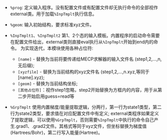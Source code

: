 - `%prog`:
定义输入程序。没有配置文件或有配置文件却无执行命令的全部视作external类。用于加载`%InpTmplt`执行信息。

- `%geom`:
输入初始结构，要求标准xyz文件。

- `%InpTmplt1`、`%InpTmplt2`
第1、2个态的输入模板。内置程序的启动命令需要在配置文件给出，external类则直接eval执行从`%InpTmplt`开始到end内的命令。
为实现迭代，本模块使用各种占位符:
  - `[name]` - 替换为当前将要传递给MECP求解器的输入文件名 (step1,2,...,n,无后缀);
  - `[xyzfile]` - 替换为当前结构的xyz文件名 (step1,2,...,n.xyz,等同于[name].xyz);
  - `[geom]` - 替换为当前结构坐标;
  - `[其他占位符]`：视作step1忽略，step2开始替换为方框内的内容，用于从第二步开始启用guess=read等

- `%GrpTmplt`
使用内置梯度/能量提取逻辑，分两行，第一行为state1类型，第二行为state2类型，要求值在对应配置文件中有定义;
external类程序如果定义了提取逻辑，可以使用`%GrpTmplt`，否则需要`%InpTmplt`中执行的命令自己产生.grad1、.grad2文件。其格式等同于xyz文件，但坐标替换为梯度值(Hartrees/Bohr)，第二行写入能量(Hartree)。

